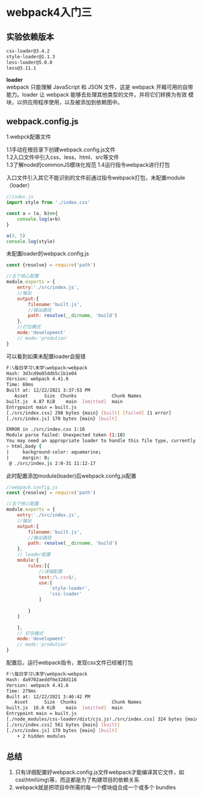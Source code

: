 # webpack4入门三  

<!-- 
## 初体验  

```js
//版本
npm i webpack@4.41.6  
npm i webpack-cli@3.3.11  
```

### 1.通过简单案列了解**入口**（Entry)和输出（Output）  

1.1.新建两个文件夹**build**、**src**  
1.2.了解build文件夹对应**Output**和src文件夹对应**入口**概念  
1.3.运行指令

```js
// 打包入口文件到指定目录
webpack ./src/index.js -o ./build/built.js

//添加参数--mode=v指定开发和生产环境
//开发环境
webpack ./src/index.js -o ./build/built.js --mode=development
//生产环境
webpack ./src/index.js -o ./build/built.js --mode=production
```

1.4.可在src目录下新建index.html并引入打包好的入口js文件  
1.5.了解开发模式和生产模式打包方式的不同，即生产环境打包的文件是压缩的  

### 2.在第1的基础上通过新建css,json，img等文件了解webpack可以识别什么类型的文件  

2.1在项目根目录下新建data.json文件,运行指令重新打包后，查看是否相关文件是否打包成功  
2.1.1json文件

```bash
   Asset      Size  Chunks             Chunk Names
built.js  1.05 KiB       0  [emitted]  main
Entrypoint main = built.js
[0] ./data.json 46 bytes {0} [built]
[1] ./src/index.js 111 bytes {0} [built]

```

2.1.2css文件  
可以看到ERROR in ...

```bash
Hash: e853c600a00bc34339e2
Version: webpack 4.41.6
Time: 66ms
Built at: 12/22/2021 12:42:51 PM
   Asset      Size  Chunks             Chunk Names
built.js  5.41 KiB    main  [emitted]  main
Entrypoint main = built.js
[./data.json] 46 bytes {main} [built]
[./src/index.css] 279 bytes {main} [built] [failed] [1 error]
[./src/index.js] 164 bytes {main} [built]

ERROR in ./src/index.css 1:5
Module parse failed: Unexpected token (1:5)
You may need an appropriate loader to handle this file type, currently no loaders are configured to process this file. See https://webpack.js.org/concepts#loaders
> body {
|     background-color: aquamarine;
| }
 @ ./src/index.js 2:0-31 11:12-17
```

## 总结  

1. webpack可以将ES6模块编译打包成一个浏览器能识别的模块化  
2. 生产环境将会压缩打包后的代码  
3. webpack打包编译时本身不能识别除了js以外的其它文件  
4. 了解本章知识（entery和output）后,理解总结（3），借此引入核心概念**loader**   -->

## 实验依赖版本  

```bash
css-loader@3.4.2
style-loader@1.1.3
less-loader@5.0.0
less@3.11.1
```

>
**loader**  
webpack 只能理解 JavaScript 和 JSON 文件，这是 webpack 开箱可用的自带能力。loader 让 webpack 能够去处理其他类型的文件，并将它们转换为有效 模块，以供应用程序使用，以及被添加到依赖图中。

## webpack.config.js  

1.webpck配置文件  

1.1手动在根目录下创建webpack.config.js文件  
1.2入口文件中引入css、less、html、src等文件  
1.3了解node的commonJS模块化规范
1.4运行指令webpack进行打包  

入口文件引入其它不能识别的文件前通过指令webpack打包，未配置module（loader）  

```js
//index.js
import style from './index.css'

const a = (a, b)=>{
    console.log(a+b)
}

a(3, 5)
console.log(style)
```

未配置loader的webpack.config.js

```js
const {resolve} = require('path')

//五个核心配置
module.exports = {
    entry:'./src/index.js',
    //输出
    output:{
        filename:'built.js',
        //输出路径
        path: resolve(__dirname, 'build')
    },
    //打包模式
    mode:'development'
    // mode:'prodution'
}
```

可以看到如果未配置loader会报错

```bash
F:\每日学习\末学\webpack>webpack
Hash: 3d3cd9e85ddb5c1b1e04
Version: webpack 4.41.6
Time: 69ms
Built at: 12/22/2021 3:37:53 PM
   Asset      Size  Chunks             Chunk Names
built.js  4.87 KiB    main  [emitted]  main
Entrypoint main = built.js
[./src/index.css] 298 bytes {main} [built] [failed] [1 error]
[./src/index.js] 170 bytes {main} [built]

ERROR in ./src/index.css 1:10
Module parse failed: Unexpected token (1:10)
You may need an appropriate loader to handle this file type, currently no loaders are configured to process this file. See https://webpack.js.org/concepts#loaders
> html,body {
|     background-color: aquamarine;
|     margin: 0;
 @ ./src/index.js 2:0-31 11:12-17
```

此时配置添加module(loader)后webpack.confg.js配置

```js
//webpack.config.js
const {resolve} = require('path')

//五个核心配置
module.exports = {
    entry:'./src/index.js',
    //输出
    output:{
        filename:'built.js',
        //输出路径
        path: resolve(__dirname, 'build')
    },
    // loader配置
    module:{
        rules:[{
            //详细配置
            test:/\.css$/,
            use:[
                'style-loader',
                'css-loader'
            ]
        
        }
    ]

    },
    // 打包模式
    mode:'development'
    // mode:'prodution'
}
```

配置后，运行webpack指令，发现css文件已经被打包

```bash
F:\每日学习\末学\webpack>webpack
Hash: da9702aeddf6e328d116
Version: webpack 4.41.6
Time: 279ms
Built at: 12/22/2021 3:46:42 PM
   Asset      Size  Chunks             Chunk Names
built.js  16.6 KiB    main  [emitted]  main
Entrypoint main = built.js
[./node_modules/css-loader/dist/cjs.js!./src/index.css] 324 bytes {main} [built]
[./src/index.css] 561 bytes {main} [built]
[./src/index.js] 170 bytes {main} [built]
    + 2 hidden modules
```

## 总结  

1. 只有详细配置好webpack.config.js文件webpack才能编译其它文件，如css\html\img\等，而这都是为了构建项目的依赖关系  
2. webpack就是把项目中所需的每一个模块组合成一个或多个 bundles  

